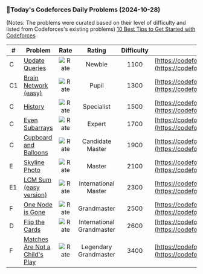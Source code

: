 ### 🌟Today's Codeforces Daily Problems (2024-10-28)
(Notes: The problems were curated based on their level of difficulty and listed from Codeforces's existing problems)
[10 Best Tips to Get Started with Codeforces](https://github.com/ika9810/Codeforces-Daily-Problems/blob/main/10%20Best%20Tips%20to%20Get%20Started%20with%20Codeforces.md)

| # | Problem | Rate| Rating | Difficulty | Contest |
|---| ----- | :--------: | :----------: | :----------: | ---------- |
|C|[Update Queries](https://codeforces.com/contest/1986/problem/C)|![Rate](https://img.shields.io/badge/Newbie-1100-lightgrey)|Newbie|1100|[https://codeforces.com/contest/1986](https://codeforces.com/contest/1986)|
|C1|[Brain Network (easy)](https://codeforces.com/contest/690/problem/C1)|![Rate](https://img.shields.io/badge/Pupil-1300-brightgreen)|Pupil|1300|[https://codeforces.com/contest/690](https://codeforces.com/contest/690)|
|C|[History](https://codeforces.com/contest/137/problem/C)|![Rate](https://img.shields.io/badge/Specialist-1500-9cf)|Specialist|1500|[https://codeforces.com/contest/137](https://codeforces.com/contest/137)|
|C|[Even Subarrays](https://codeforces.com/contest/1731/problem/C)|![Rate](https://img.shields.io/badge/Expert-1700-blue)|Expert|1700|[https://codeforces.com/contest/1731](https://codeforces.com/contest/1731)|
|C|[Cupboard and Balloons](https://codeforces.com/contest/342/problem/C)|![Rate](https://img.shields.io/badge/Candidate%20Master-1900-blueviolet)|Candidate Master|1900|[https://codeforces.com/contest/342](https://codeforces.com/contest/342)|
|E|[Skyline Photo](https://codeforces.com/contest/1482/problem/E)|![Rate](https://img.shields.io/badge/Master-2100-orange)|Master|2100|[https://codeforces.com/contest/1482](https://codeforces.com/contest/1482)|
|E1|[LCM Sum (easy version)](https://codeforces.com/contest/1712/problem/E1)|![Rate](https://img.shields.io/badge/International%20Master-2300-orange)|International Master|2300|[https://codeforces.com/contest/1712](https://codeforces.com/contest/1712)|
|F|[One Node is Gone](https://codeforces.com/contest/1228/problem/F)|![Rate](https://img.shields.io/badge/Grandmaster-2500-red)|Grandmaster|2500|[https://codeforces.com/contest/1228](https://codeforces.com/contest/1228)|
|D|[Flip the Cards](https://codeforces.com/contest/1503/problem/D)|![Rate](https://img.shields.io/badge/International%20Grandmaster-2600-red)|International Grandmaster|2600|[https://codeforces.com/contest/1503](https://codeforces.com/contest/1503)|
|F|[Matches Are Not a Child's Play ](https://codeforces.com/contest/1137/problem/F)|![Rate](https://img.shields.io/badge/Legendary%20Grandmaster-3400-red)|Legendary Grandmaster|3400|[https://codeforces.com/contest/1137](https://codeforces.com/contest/1137)|
